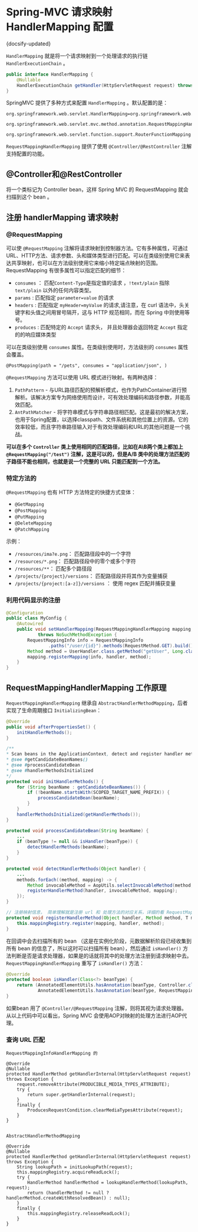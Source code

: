 # Spring-MVC 请求映射 HandlerMapping 配置
{docsify-updated}

`HandlerMapping` 就是将一个请求映射到一个处理请求的执行链 `HandlerExecutionChain` 。
```java
public interface HandlerMapping {
	@Nullable
	HandlerExecutionChain getHandler(HttpServletRequest request) throws Exception;
}
```

SpringMVC 提供了多种方式来配置 `HandlerMapping` 。默认配置的是：
```
org.springframework.web.servlet.HandlerMapping=org.springframework.web.servlet.handler.BeanNameUrlHandlerMapping,\
	org.springframework.web.servlet.mvc.method.annotation.RequestMappingHandlerMapping,\
	org.springframework.web.servlet.function.support.RouterFunctionMapping
```

`RequestMappingHandlerMapping` 提供了使用 `@Controller/@RestController` 注解支持配置的功能。

## @Controller和@RestController
将一个类标记为 Controller bean，这样 Spring MVC 的 RequestMapping 就会扫描到这个 bean 。

## 注册 handlerMapping 请求映射

### @RequestMapping
可以使 `@RequestMapping` 注解将请求映射到控制器方法。它有多种属性，可通过URL、HTTP方法、请求参数、头和媒体类型进行匹配。可以在类级别使用它来表达共享映射，也可以在方法级别使用它来缩小特定端点映射的范围。
RequestMapping 有很多属性可以指定匹配的细节：
+ `consumes` ： 匹配`Content-Type`是指定值的请求 ，`!text/plain` 指除 `text/plain` 以外的任何内容类型。
+ `params` : 匹配指定 `parameter=value` 的请求
+ `headers` : 匹配指定 `myHeader=myValue` 的请求,请注意，在 curl 语法中，头关键字和头值之间用冒号隔开，这与 HTTP 规范相同，而在 Spring 中则使用等号。
+ `produces` : 匹配特定的 `Accept` 请求头， 并且处理器会返回特定 `Accept` 指定的的响应媒体类型


可以在类级别使用 `consumes` 属性。在类级别使用时，方法级别的 `consumes` 属性会覆盖。
```
@PostMapping(path = "/pets", consumes = "application/json", ) 
```

`@RequestMapping` 方法可以使用 URL 模式进行映射。有两种选择：
1. `PathPattern` - 与URL路径匹配的预解析模式，也作为PathContainer进行预解析。该解决方案专为网络使用而设计，可有效处理编码和路径参数，并能高效匹配。
2. `AntPathMatcher` - 将字符串模式与字符串路径相匹配。这是最初的解决方案，也用于Spring配置，以选择classpath、文件系统和其他位置上的资源。它的效率较低，而且字符串路径输入对于有效处理编码和URL的其他问题是一个挑战。

**可以在多个 `Controller` 类上使用相同的匹配路径，比如在A\B两个类上都加上 `@RequestMapping("/test")` 注解，这是可以的，但是A/B 类中的处理方法匹配的子路径不能也相同，也就是说一个完整的 URL 只能匹配到一个方法。**


### 特定方法的
`@RequestMapping` 也有 HTTP 方法特定的快捷方式变体：
+ `@GetMapping`
+ `@PostMapping`
+ `@PutMapping`
+ `@DeleteMapping`
+ `@PatchMapping`

示例：
+ `/resources/ima?e.png`： 匹配路径段中的一个字符
+ `/resources/*.png`： 匹配路径段中的零个或多个字符
+ `/resources/**`： 匹配多个路径段
+ `/projects/{project}/versions`： 匹配路径段并将其作为变量捕获
+ `/projects/{project:[a-z]}/versions` ： 使用 regex 匹配并捕获变量

### 利用代码显示的注册

```java
@Configuration
public class MyConfig {
	@Autowired
	public void setHandlerMapping(RequestMappingHandlerMapping mapping, UserHandler handler)
			throws NoSuchMethodException {
		RequestMappingInfo info = RequestMappingInfo
				.paths("/user/{id}").methods(RequestMethod.GET).build();
		Method method = UserHandler.class.getMethod("getUser", Long.class);
		mapping.registerMapping(info, handler, method);
	}
}
```

## RequestMappingHandlerMapping 工作原理
`RequestMappingHandlerMapping` 继承自 `AbstractHandlerMethodMapping`，后者实现了生命周期接口 `InitializingBean`：
```java
@Override
public void afterPropertiesSet() {
	initHandlerMethods();
}

/**
* Scan beans in the ApplicationContext, detect and register handler methods.
* @see #getCandidateBeanNames()
* @see #processCandidateBean
* @see #handlerMethodsInitialized
*/
protected void initHandlerMethods() {
	for (String beanName : getCandidateBeanNames()) {
		if (!beanName.startsWith(SCOPED_TARGET_NAME_PREFIX)) {
			processCandidateBean(beanName);
		}
	}
	handlerMethodsInitialized(getHandlerMethods());
}

protected void processCandidateBean(String beanName) {
	...
	if (beanType != null && isHandler(beanType)) {
		detectHandlerMethods(beanName);
	}
}

protected void detectHandlerMethods(Object handler) {
	...
	methods.forEach((method, mapping) -> {
		Method invocableMethod = AopUtils.selectInvocableMethod(method, userType);
		registerHandlerMethod(handler, invocableMethod, mapping);
	});
}

// 注册映射信息， 简单理解就是注册 url 和 处理方法的对应关系，详细的看 RequestMappingInfo
protected void registerHandlerMethod(Object handler, Method method, T mapping) {
	this.mappingRegistry.register(mapping, handler, method);
}
```
在回调中会去扫描所有的 bean （这是在实例化阶段，元数据解析阶段已经收集到所有 bean 的信息了，所以这时可以扫描所有 bean），然后通过 `isHandler()` 方法判断是否是请求处理器，如果是的话就将其中的处理方法注册到请求映射中去。 `RequestMappingHandlerMapping` 重写了 `isHandler()` 方法：
```java
@Override
protected boolean isHandler(Class<?> beanType) {
	return (AnnotatedElementUtils.hasAnnotation(beanType, Controller.class) ||
			AnnotatedElementUtils.hasAnnotation(beanType, RequestMapping.class));
}
```
如果bean 用了 `@Controller/@RequestMapping` 注解，则将其视为请求处理器。从以上代码中可以看出，Spring MVC 会使用AOP对映射的处理方法进行AOP代理。

### 查询 URL 匹配
```
RequestMappingInfoHandlerMapping 的

@Override
@Nullable
protected HandlerMethod getHandlerInternal(HttpServletRequest request) throws Exception {
	request.removeAttribute(PRODUCIBLE_MEDIA_TYPES_ATTRIBUTE);
	try {
		return super.getHandlerInternal(request);
	}
	finally {
		ProducesRequestCondition.clearMediaTypesAttribute(request);
	}
}


AbstractHandlerMethodMapping

@Override
@Nullable
protected HandlerMethod getHandlerInternal(HttpServletRequest request) throws Exception {
	String lookupPath = initLookupPath(request);
	this.mappingRegistry.acquireReadLock();
	try {
		HandlerMethod handlerMethod = lookupHandlerMethod(lookupPath, request);
		return (handlerMethod != null ? handlerMethod.createWithResolvedBean() : null);
	}
	finally {
		this.mappingRegistry.releaseReadLock();
	}
}
```